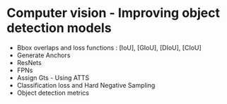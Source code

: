 # Computer vision - Improving object detection models 


- Bbox overlaps and loss functions : [IoU], [GIoU], [DIoU], [CIoU]
- Generate Anchors 
- ResNets 
- FPNs 
- Assign Gts - Using ATTS 
- Classification loss and Hard Negative Sampling 
- Object detection metrics 


